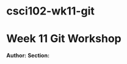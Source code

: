 # csci102-wk11-git
# Week 11 Git Workshop
**Author:** <insert your name>
**Section:** <insert class section>
